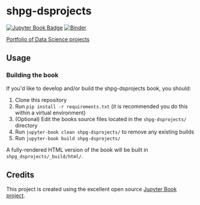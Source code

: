 # shpg-dsprojects

[![Jupyter Book Badge](https://jupyterbook.org/badge.svg)](https://shpatrickguo.github.io/dsprojects/)
[![Binder](https://mybinder.org/badge_logo.svg)](https://mybinder.org/v2/gh/shpatrickguo/dsprojects/HEAD)

[Portfolio of Data Science projects](https://shpatrickguo.github.io/dsprojects/)

## Usage

### Building the book

If you'd like to develop and/or build the shpg-dsprojects book, you should:

1. Clone this repository
2. Run `pip install -r requirements.txt` (it is recommended you do this within a virtual environment)
3. (Optional) Edit the books source files located in the `shpg-dsprojects/` directory
4. Run `jupyter-book clean shpg-dsprojects/` to remove any existing builds
5. Run `jupyter-book build shpg-dsprojects/`

A fully-rendered HTML version of the book will be built in `shpg_dsprojects/_build/html/`.

## Credits

This project is created using the excellent open source [Jupyter Book project](https://jupyterbook.org/).
